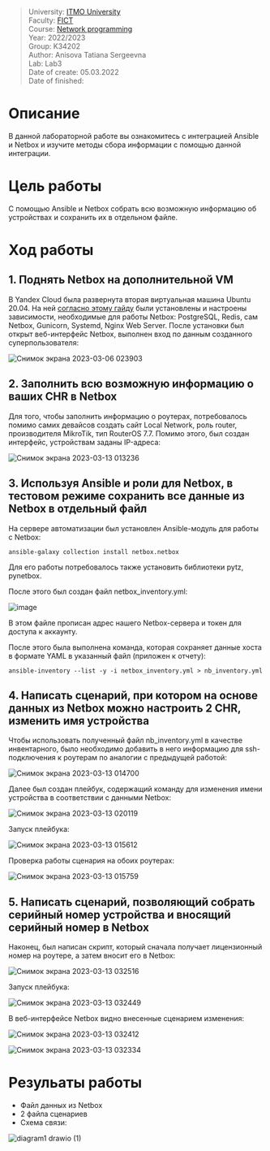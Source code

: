 > University: [ITMO University](https://itmo.ru/ru/)<br/>
> Faculty: [FICT](https://fict.itmo.ru)<br/>
> Course: [Network programming](https://github.com/itmo-ict-faculty/network-programming)<br/>
> Year: 2022/2023<br/>
> Group: K34202<br/>
> Author: Anisova Tatiana Sergeevna<br/>
> Lab: Lab3<br/>
> Date of create: 05.03.2022<br/>
> Date of finished: <br/>

# Описание
В данной лабораторной работе вы ознакомитесь с интеграцией Ansible и Netbox и изучите методы сбора информации с помощью данной интеграции.

# Цель работы
С помощью Ansible и Netbox собрать всю возможную информацию об устройствах и сохранить их в отдельном файле.

# Ход работы
## 1. Поднять Netbox на дополнительной VM
В Yandex Cloud была развернута вторая виртуальная машина Ubuntu 20.04. На ней [согласно этому гайду](https://www.vultr.com/docs/install-and-configure-netbox-on-ubuntu-20-04/) 
были установлены и настроены зависимости, необходимые для работы Netbox: PostgreSQL, Redis, сам Netbox, Gunicorn, Systemd, Nginx Web Server. После установки был открыт веб-интерфейс Netbox, выполнен вход по данным созданного суперпользователя:

![Снимок экрана 2023-03-06 023903](https://user-images.githubusercontent.com/58114563/225014791-37a2b643-6732-4aae-a931-ce077ecb0020.png)

## 2. Заполнить всю возможную информацию о ваших CHR в Netbox
Для того, чтобы заполнить информацию о роутерах, потребовалось помимо самих девайсов создать сайт Local Network, роль router, производителя MikroTik, тип RouterOS 7.7. Помимо этого, был создан интерфейс, устройствам заданы IP-адреса:

![Снимок экрана 2023-03-13 013236](https://user-images.githubusercontent.com/58114563/225017486-afa5147a-20fd-42e6-8c0b-ca1f3127ab69.png)

## 3. Используя Ansible и роли для Netbox, в тестовом режиме сохранить все данные из Netbox в отдельный файл
На сервере автоматизации был установлен Ansible-модуль для работы с Netbox:
```
ansible-galaxy collection install netbox.netbox
```
Для его работы потребовалось также установить библиотеки pytz, pynetbox.

После этого был создан файл netbox_inventory.yml:

![image](https://user-images.githubusercontent.com/58114563/225022205-b73b8199-bc42-4890-b0e0-1ee241f120d3.png)

В этом файле прописан адрес нашего Netbox-сервера и токен для доступа к аккаунту. 

После этого была выполнена команда, которая сохраняет данные хоста в формате YAML в указанный файл (приложен к отчету):
```
ansible-inventory --list -y -i netbox_inventory.yml > nb_inventory.yml
```
## 4. Написать сценарий, при котором на основе данных из Netbox можно настроить 2 CHR, изменить имя устройства
Чтобы использовать полученный файл nb_inventory.yml в качестве инвентарного, было необходимо добавить в него информацию для ssh-подключения к роутерам по аналогии с предыдущей работой:

![Снимок экрана 2023-03-13 014700](https://user-images.githubusercontent.com/58114563/225026135-7cf77845-1f31-4dc7-a40d-4d8638322090.png)

Далее был создан плейбук, содержащий команду для изменения имени устройства в соответствии с данными Netbox:

![Снимок экрана 2023-03-13 020119](https://user-images.githubusercontent.com/58114563/225026989-e561db6d-6053-4756-9986-ca2b0fc870a8.png)

Запуск плейбука:

![Снимок экрана 2023-03-13 015612](https://user-images.githubusercontent.com/58114563/225027064-acb3833f-c4d3-4d29-a8d0-7ed6fafdde2b.png)

Проверка работы сценария на обоих роутерах:

![Снимок экрана 2023-03-13 015759](https://user-images.githubusercontent.com/58114563/225027155-d61eb58f-5400-48a7-9f70-fc5ba634b26f.png)

## 5. Написать сценарий, позволяющий собрать серийный номер устройства и вносящий серийный номер в Netbox
Наконец, был написан скрипт, который сначала получает лицензионный номер на роутере, а затем вносит его в Netbox:

![Снимок экрана 2023-03-13 032516](https://user-images.githubusercontent.com/58114563/225027756-d6c1b700-f77b-4faf-b8e2-259b6dd1cf68.png)

Запуск плейбука:

![Снимок экрана 2023-03-13 032449](https://user-images.githubusercontent.com/58114563/225027871-a8fe0e6e-79b7-4e10-829d-a4bc92ca108c.png)

В веб-интерфейсе Netbox видно внесенные сценарием изменения:

![Снимок экрана 2023-03-13 032412](https://user-images.githubusercontent.com/58114563/225028133-3d1e9a44-7246-4f1a-906c-842e1833aa1d.png)

![Снимок экрана 2023-03-13 032334](https://user-images.githubusercontent.com/58114563/225028177-85310613-09a4-4306-a77f-75eabec3e60b.png)

# Резульаты работы
+ Файл данных из Netbox
+ 2 файла сценариев
+ Схема связи:

![diagram1 drawio (1)](https://user-images.githubusercontent.com/58114563/225028438-091bc5de-c64e-43df-bdff-c296862fa312.png)
